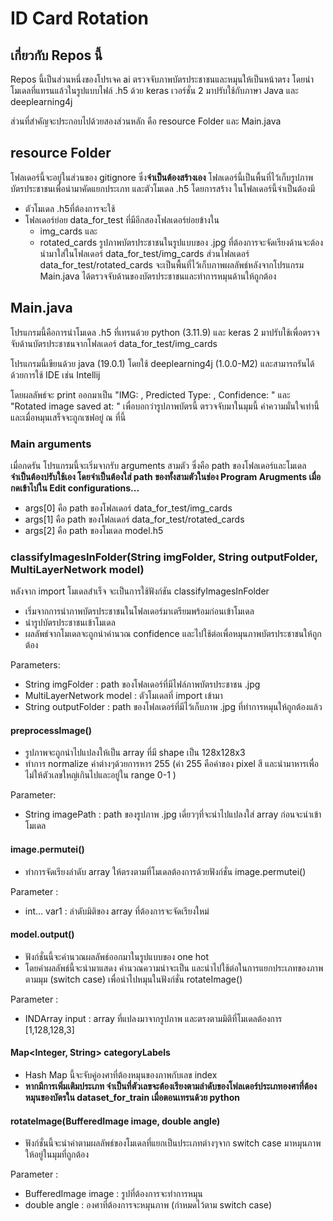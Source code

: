 # ID Card Rotation
## เกี่ยวกับ Repos นี้
Repos นี้เป็นส่วนหนึ่งของโปรเจค ai ตรวจจับภาพบัตรประชาชนและหมุนให้เป็นหน้าตรง โดยนำโมเดลที่แทรนแล้วในรูปแบบไฟล์ .h5 ด้วย keras เวอร์ชั่น 2 มาปรับใช้กับภาษา Java และ deeplearning4j

ส่วนที่สำคัญจะประกอบไปด้วยสองส่วนหลัก คือ resource Folder และ Main.java

## resource Folder 
โฟลเดอร์นี้จะอยู่ในส่วนของ gitignore ซึ่ง**จำเป็นต้องสร้างเอง** 
โฟลเดอร์นี้เป็นพื้นที่ไว้เก็บรูปภาพบัตรประชาชนเพื่อนำมาคัดแยกประเภท และตัวโมเดล .h5 โดยการสร้าง ในโฟลเดอร์นี้จำเป็นต้องมี
 - ตัวโมเดล .h5ที่ต้องการจะใช้
 - โฟลเดอร์ย่อย data_for_test ที่มีอีกสองโฟลเดอร์ย่อยข้างใน
     - img_cards และ
     - rotated_cards
รูปภาพบัตรประชาชนในรูปแบบของ .jpg ที่ต้องการจะจัดเรียงด้านจะต้องนำมาใส่ในโฟลเดอร์ data_for_test/img_cards ส่วนโฟลเดอร์  data_for_test/rotated_cards จะเป็นพื้นที่ไว้เก็บภาพผลลัพธ์หลังจากโปรแกรม Main.java ได้ตรวจจับด้านของบัตรประชาชนและทำการหมุนด้านให้ถูกต้อง

## Main.java
โปรแกรมนี้คือการนำโมเดล .h5 ที่เทรนด้วย python (3.11.9) และ keras 2 มาปรับใช้เพื่อตรวจจับด้านบัตรประชาชนจากโฟลเดอร์ data_for_test/img_cards

โปรแกรมนี้เขียนด้วย java (19.0.1) โดยใช้ deeplearning4j (1.0.0-M2) และสามารถรันได้ด้วยการใช้ IDE เช่น Intellij 

โดยผลลัพธ์จะ print ออกมาเป็น "IMG: , Predicted Type: , Confidence: " และ "Rotated image saved at: " เพื่อบอกว่ารูปภาพบัตรนี้ ตรวจจับมาในมุมนี้ ค่าความมั่นใจเท่านี้ และเมื่อหมุนเสร็จจะถูกเซฟอยู่ ณ ที่นี้

### Main arguments
เมื่อกดรัน โปรแกรมนี้จะเริ่มจากรับ arguments สามตัว ซึ่งคือ path ของโฟลเดอร์และโมเดล **จำเป็นต้องปรับใช้เอง โดยจำเป็นต้องใส่ path ของทั้งสามตัวในช่อง Program Arugments เมื่อกดเข้าไปใน Edit configurations...**
- args[0] คือ path ของโฟลเดอร์ data_for_test/img_cards
- args[1] คือ path ของโฟลเดอร์ data_for_test/rotated_cards
- args[2] คือ path ของโมเดล model.h5

### classifyImagesInFolder(String imgFolder, String outputFolder, MultiLayerNetwork model)
หลังจาก import โมเดลสำเร็จ จะเป็นการใช้ฟังก์ชัน classifyImagesInFolder 
- เริ่มจากการนำภาพบัตรประชาชนในโฟลเดอร์มาเตรียมพร้อมก่อนเข้าโมเดล
- นำรูปบัตรประชาชนเข้าโมเดล
- ผลลัพธ์จากโมเดลจะถูกนำคำนวณ confidence และไปใช้ต่อเพื่อหมุนภาพบัตรประชาชนให้ถูกต้อง

Parameters:
- String imgFolder : path ของโฟลเดอร์ที่มีไฟล์ภาพบัตรประชาชน .jpg 
- MultiLayerNetwork model : ตัวโมเดลที่ import เข้ามา
- String outputFolder : path ของโฟลเดอร์ที่มีไว้เก็บภาพ .jpg ที่ทำการหมุนให้ถูกต้องแล้ว

#### preprocessImage()
  - รูปภาพจะถูกนำไปแปลงให้เป็น array ที่มี shape เป็น 128x128x3
  - ทำการ normalize ค่าต่างๆด้วยการหาร 255 (ค่า 255 คือค่าของ pixel สี และนำมาหารเพื่อไม่ให้ตัวเลขใหญ่เกินไปและอยู่ใน range 0-1 )

Parameter:
- String imagePath : path ของรูปภาพ .jpg เดี่ยวๆที่จะนำไปแปลงใส่ array ก่อนจะนำเข้าโมเดล

#### image.permutei()
  - ทำการจัดเรียงลำดับ array ให้ตรงตามที่โมเดลต้องการด้วยฟังก์ชั่น image.permutei()

Parameter :
- int... var1 : ลำดับมิติของ array ที่ต้องการจะจัดเรียงใหม่

#### model.output()
  - ฟังก์ชั่นนี้จะคำนวณผลลัพธ์ออกมาในรูปแบบของ one hot
  - โดยค่าผลลัพธ์นี้จะนำมาแสดง คำนวณความน่าจะเป็น และนำไปใช้ต่อในการแยกประเภทของภาพตามมุม (switch case) เพื่อนำไปหมุนในฟังก์ชั่น rotateImage()

Parameter :
- INDArray input : array ที่แปลงมาจากรูปภาพ และตรงตามมิติที่โมเดลต้องการ [1,128,128,3]

#### Map<Integer, String> categoryLabels
  - Hash Map นี้จะจับคู่องศาที่ต้องหมุนของภาพกับเลข index
  - **หากมีการเพิ่มเติมประเภท จำเป็นที่ตัวเลขจะต้องเรียงตามลำดับของโฟลเดอร์ประเภทองศาที่ต้องหมุนของบัตรใน dataset_for_train เมื่อตอนเทรนด้วย python**

#### rotateImage(BufferedImage image, double angle)
  - ฟังก์ชั่นนี้จะนำค่าตามผลลัพธ์ของโมเดลที่แยกเป็นประเภทต่างๆจาก switch case มาหมุนภาพให้อยู่ในมุมที่ถูกต้อง

Parameter : 
- BufferedImage image : รูปที่ต้องการจะทำการหมุน
- double angle : องศาที่ต้องการจะหมุนภาพ (กำหมดไว้ตาม switch case)


